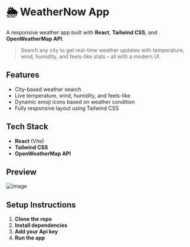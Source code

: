 # 🌦️ WeatherNow App

A responsive weather app built with **React**, **Tailwind CSS**, and **OpenWeatherMap API**.

>  Search any city to get real-time weather updates with temperature, wind, humidity, and feels-like stats – all with a modern UI.


##  Features

-  City-based weather search
-  Live temperature, wind, humidity, and feels-like
-  Dynamic emoji icons based on weather condition
-  Fully responsive layout using Tailwind CSS


##  Tech Stack

- **React** (Vite)
- **Tailwind CSS**
- **OpenWeatherMap API**


## Preview

![image](https://github.com/user-attachments/assets/40fcc27b-8db8-4e0a-9c20-776973d014aa)




##  Setup Instructions

1. **Clone the repo**
2. **Install dependencies**
3. **Add your Api key**
4.  **Run the app**
